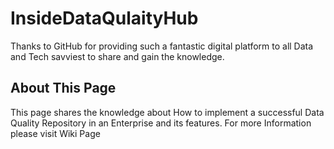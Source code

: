 # InsideDataQulaityHub
   Thanks to GitHub for providing such a fantastic digital platform to all Data and Tech savviest to share and gain the knowledge.
   
## About This Page
   This page shares the knowledge about How to implement a successful Data Quality Repository in an Enterprise and its features.
   For more Information please visit Wiki Page
